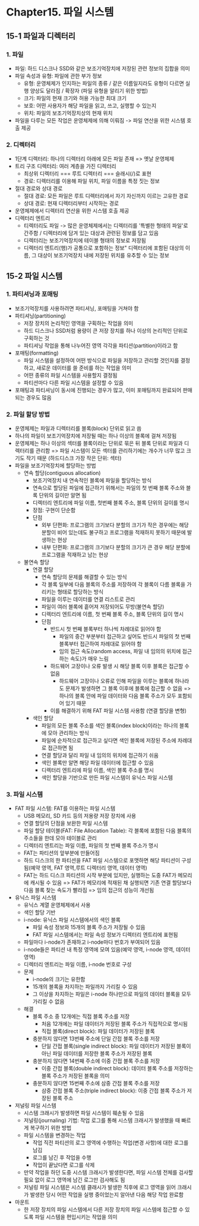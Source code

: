 # Chapter15. 파일 시스템

## 15-1 파일과 디렉터리

### 1. 파일

- 파일: 하드 디스크나 SSD와 같은 보조기억장치에 저장된 관련 정보의 집합을 의미
- 파일 속성과 유형: 파일에 관한 부가 정보
  - 유형: 운영체제가 인지하는 파일의 종류 / 같은 이름일지라도 유형이 다르면 실행 양상도 달라짐 / 확장자 (파일 유형을 알리기 위한 방법)
  - 크기: 파일의 현재 크기와 허용 가능한 최대 크기
  - 보호: 어떤 사용자가 해당 파일을 읽고, 쓰고, 실행할 수 있는지
  - 위치: 파일의 보조기억장치상의 현재 위치
- 파일을 다루는 모든 작업은 운영체제에 의해 이뤄짐 -> 파일 연산을 위한 시스템 호출 제공

### 2. 디렉터리

- 1단계 디렉터리: 하나의 디렉터리 아래에 모든 파일 존재 => 옛날 운영체제
- 트리 구조 디렉터리: 여러 계층을 가진 디렉터리
  - 최상위 디렉터리 === 루트 디렉터리 === 슬래시(/)로 표현
  - 경로: 디렉터리를 이용해 파일 위치, 파일 이름을 특정 짓는 정보
- 절대 경로와 상대 경로
  - 절대 경로: 모든 파일은 루트 디렉터리에서 자기 자신까지 이르는 고유한 경로
  - 상대 경로: 현재 디렉터리부터 시작하는 경로
- 운영체제에서 디렉터리 연산을 위한 시스템 호출 제공
- 디렉터리 엔트리
  - 티렉터리도 파일 -> 많은 운영체제에서는 디렉터리를 '특별한 형태의 파일'로 간주함 / 디렉터리에 담겨 있는 대상과 관련된 정보를 담고 있음
  - 디렉터리는 보조기억장치에 테이블 형태의 정보로 저장됨
  - 디렉터리 엔트리(행)가 공통으로 포함하는 정보" 디렉터리에 포함된 대상의 이름, 그 대상이 보조기억장치 내에 저장된 위치를 유추할 수 있는 정보

## 15-2 파일 시스템

### 1. 파티셔닝과 포매팅

- 보조기억장치를 사용하려면 파티셔닝, 포매팅을 거쳐야 함
- 파티셔닝(partitioning)
  - 저장 장치의 논리적인 영역을 구획하는 작업을 의미
  - 하드 디스크나 SSD처럼 용량이 큰 저장 장치를 하나 이상의 논리적인 단위로 구획하는 것
  - 파티셔닝 작업을 통해 나누어진 영역 각각을 파티션(partition)이라고 함
- 포매팅(formatting)
  - 파일 시스템을 설정하여 어떤 방식으로 파일을 저장하고 관리할 것인지를 결정하고, 새로운 데이터를 쓸 준비를 하는 작업을 의미
  - 어떤 종류의 파일 시스템을 사용할지 결정됨
  - 파티션마다 다른 파일 시스템을 설정할 수 있음
- 포매팅과 파티셔닝이 동시에 진행되는 경우가 많고, 이미 포매팅까지 완료되어 판매되는 경우도 많음

### 2. 파일 할당 방법

- 운영체제는 파일과 디렉터리를 블록(block) 단위로 읽고 씀
- 하나의 파일이 보조기억장치에 저장될 때는 하나 이상의 블록에 걸쳐 저장됨
- 운영체제는 하나 이상의 섹터를 블록이라는 단위로 묶은 뒤 블록 단위로 파일과 디렉터리를 관리함 => 파일 시스템이 모든 섹터를 관리하기에는 개수가 너무 많고 크기도 작기 때문 (하드디스크 가장 작은 단위: 섹터)
- 파일을 보조기억장치에 할당하는 방법
  - 연속 할당(contiguous allocation)
    - 보조기억장치 내 연속적인 블록에 파일을 할당하는 방식
    - 연속으로 할당된 파일에 접근하기 위해서는 파일의 첫 번째 블록 주소와 블록 단위의 길이만 알면 됨
    - 디렉터리 엔트리에 파일 이름, 첫번째 블록 주소, 블록 단위의 길이를 명시
    - 장점: 구현이 단순함
    - 단점
      - 외부 단편화: 프로그램의 크기보다 분할의 크기가 작은 경우에는 해당 분할이 비어 있는데도 불구하고 프로그램을 적재하지 못하기 때문에 발생하는 현상
      - 내부 단편화: 프로그램의 크기보다 분할의 크기가 큰 경우 해당 분할에 프로그램을 적재하고 남는 현상
  - 불연속 할당
    - 연결 할당
      - 연속 할당의 문제를 해결할 수 있는 방식
      - 각 블록 일부에 다음 블록의 주소를 저장하여 각 블록이 다름 블록을 가리키는 형태로 할당하는 방식
      - 파일을 이루는 데이터를 연결 리스트로 관리
      - 파일이 여러 블록에 흩어져 저장되어도 무방(불연속 할당)
      - 디렉터리 엔트리에 이름, 첫 번째 블록 주소, 블록 단위의 길이 명시
      - 단점
        - 반드시 첫 번째 블록부터 하나씩 차례대로 읽어야 함
          - 파일의 중간 부분부터 접근하고 싶어도 반드시 파일의 첫 번째 블록부터 접근하여 차례대로 읽어야 함
          - 임의 접근 속도(random access, 파일 내 임의의 위치에 접근하는 속도)가 매우 느림
        - 하드웨어 고장이나 오류 발생 시 해당 블록 이후 블록은 접근할 수 없음
          - 하드웨어 고장이나 오류로 인해 파일을 이루는 블록에 하나라도 문제가 발생하면 그 블록 이후에 블록에 접근할 수 없음 => 하나의 블록 안에 파일 데이터와 다음 블록 주소가 모두 포함되어 있기 때문
        - 이를 해결하기 위해 FAT 파일 시스템 사용함 (연결 할당을 변형)
    - 색인 할당
      - 파일의 모든 블록 주소를 색인 블록(index block)이라는 하나의 블록에 모아 관리하는 방식
      - 파일에 순차적으로 접근하고 싶다면 색인 블록에 저장된 주소에 차례대로 접근하면 됨
      - 연결 할당과 달리 파일 내 임의의 위치에 접근하기 쉬움
      - 색인 블록만 알면 해당 파일 데이터에 접근할 수 있음
      - 디렉터리 엔트리에 파일 이름, 색인 블록 주소를 명시
      - 색인 할당을 기반으로 만든 파일 시스템이 유닉스 파일 시스템

### 3. 파일 시스템

- FAT 파일 시스템: FAT를 이용하는 파일 시스템
  - USB 메모리, SD 카드 등의 저용량 저장 장치에 사용
  - 연결 할당의 단점을 보완한 파일 시스템
  - 파일 할당 테이블(FAT: File Allocation Table): 각 블록에 포함된 다음 블록의 주소들을 한데 모아 테이블로 관리
  - 디렉터리 엔트리는 파일 이름, 파일의 첫 번째 블록 주소가 명시
  - FAT는 파티션의 앞부분에 만들어짐
  - 하드 디스크의 한 파티션을 FAT 파일 시스템으로 포맷하면 해당 파티션이 구성됨(예약 영역, FAT 영역,루트 디렉터리 영역, 데이터 영역)
  - FAT는 하드 디스크 파티션의 시작 부분에 있지만, 실행하는 도중 FAT가 메모리에 캐시될 수 있음 => FAT가 메모리에 적재된 채 실행되면 기존 연결 할당보다 다음 블록 찾는 속도가 빨라짐 => 임의 접근의 성능이 개선됨
- 유닉스 파일 시스템
  - 유닉스 계열 운영체제에서 사용
  - 색인 할당 기반
  - i-node: 유닉스 파일 시스템에서의 색인 블록
    - 파일 속성 정보와 15개의 블록 주소가 저장될 수 있음
    - FAT 파일 시스템에서는 파일 속성 정보가 디렉터리 엔트리에 표현됨
  - 파일마다 i-node가 존재하고 i-node마다 번호가 부여되어 있음
  - i-node들은 파티션 내 특정 영역에 모여 있음(예약 영역, i-node 영역, 데이터 영역)
  - 디렉터리 엔트리는 파일 이름, i-node 번호로 구성
  - 문제
    - i-node의 크기는 유한함
    - 15개의 블록을 차지하는 파일까지 가리킬 수 있음
    - 그 이상을 차지하는 파일은 i-node 하나만으로 파일의 데이터 블록을 모두 가리킬 수 없음
  - 해결
    - 블록 주소 중 12개에는 직접 블록 주소를 저장
      - 처음 12개에는 파일 데이터가 저장된 블록 주소가 직접적으로 명시됨
      - 직접 블록(direct block): 파일 데이터가 저장된 블록
    - 충분하지 않다면 13번째 주소에 단일 간접 블록 주소를 저장
      - 단일 간접 블록(single indirect block): 파일 데이터가 저장된 블록이 아닌 파일 데이터를 저장한 블록 주소가 저장된 블록
    - 충분하지 않다면 14번째 주소에 이중 간접 블록 주소를 저장
      - 이중 간접 블록(double indirect block): 데이터 블록 주소를 저장하는 블록 주소가 저장된 블록을 의미
    - 충분하지 않다면 15번째 주소에 삼중 간접 블록 주소를 저장
      - 삼중 간접 블록 주소(triple indirect block): 이중 간접 블록 주소가 저장된 블록 주소
- 저널링 파일 시스템
  - 시스템 크래시가 발생하면 파일 시스템이 훼손될 수 있음
  - 저널링(journaling) 기법: 작업 로그를 통해 시스템 크래시가 발생했을 때 빠르게 복구하기 위한 방법
  - 파일 시스템을 변경하는 작업
    - 작업 직전 파티션의 로그 영역에 수행하는 작업(변경 사항)에 대한 로그를 남김
    - 로그를 남긴 후 작업을 수행
    - 작업이 끝났다면 로그를 삭제
  - 만약 작업을 하던 도중 시스템 크래시가 발생한다면, 파일 시스템 전체를 검사할 필요 없이 로그 영역에 남긴 로그만 검사해도 됨
  - 저널링 파일 시스템은 시스템 클래시가 발생한 직후에 로그 영역을 읽어 크래시가 발생한 당시 어떤 작업을 실행 중이었는지 알아낸 다음 해당 작업 완료함
- 마운트
  - 한 저장 장치의 파일 시스템에서 다른 저장 장치의 파일 시스템에 접근할 수 있도록 파일 시스템을 편입시키는 작업을 의미
